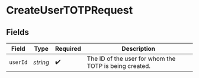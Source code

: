 # CreateUserTOTPRequest


## Fields

| Field                                                  | Type                                                   | Required                                               | Description                                            |
| ------------------------------------------------------ | ------------------------------------------------------ | ------------------------------------------------------ | ------------------------------------------------------ |
| `userId`                                               | *string*                                               | :heavy_check_mark:                                     | The ID of the user for whom the TOTP is being created. |